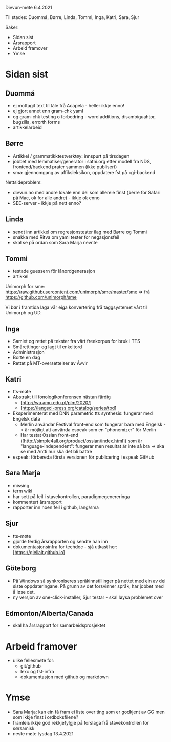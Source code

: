 Divvun-møte 6.4.2021

Til stades: Duommá, Børre, Linda, Tommi, Inga, Katri, Sara, Sjur

Saker:
* Sidan sist
* Årsrapport
* Arbeid framover
* Ymse

#  Sidan sist

##  Duommá
* ej mottagit text til tále frå Acapela - heller ikkje enno!
* ej gjort annet enn gram-chk yaml
* og gram-chk testing o forbedring - word additions, disambiguahtor, bugzilla, errorth forms
* artikkelarbeid

##  Børre
* Artikkel / grammatikktestverktøy: innspurt på tirsdagen
* jobbet med lemmatiser/generator i sátni.org etter modell fra NDS, frontend/backend prater sammen (ikke publisert)
* sma: gjennomgang av affiksleksikon, oppdatere fst på cgi-backend

Nettsideproblem:
* divvun.no med andre lokale enn dei som allereie finst (berre for Safari på Mac, ok for alle andre) - ikkje ok enno
* SEE-server - ikkje på nett enno?

##  Linda
* sendt inn artikkel om regresjonstester ilag med Børre og Tommi
* snakka med Ritva om yaml tester for negasjonsfeil
* skal se på ordan som Sara Marja nevnte

##  Tommi
* testade guessern för lånordgenerasjon
* artikkel

Unimorph for sme:
https://raw.githubusercontent.com/unimorph/sme/master/sme => frå https://github.com/unimorph/sme

Vi bør i framtida laga vår eiga konvertering frå taggsystemet vårt til Unimorph og UD.

##  Inga
* Samlet og rettet på tekster fra vårt freekorpus for bruk i TTS
* Smårettinger og lagt til enkeltord
* Administrasjon
* Borte en dag
* Rettet på MT-oversettelser av Ávvir

##  Katri
* tts-møte
* Abstrakt till fonologikonferensen nästan färdig
    - [http://wa.amu.edu.pl/plm/2020/]
    - [https://langsci-press.org/catalog/series/tpd]
* Eksperimenterat med DNN parametric tts synthesis: fungerar med Engelsk data
    - Merlin användar Festival front-end som fungerar bara med Engelsk -> är möjligt att använda espeak som en "phonemizer" för Merlin
    - Har testat Ossian front-end ([http://simple4all.org/product/ossian/index.html]) som är "language-independent": fungerar men resultat är inte så bra -> ska se med Antti hur ska det bli bättre
* espeak: förbereda första versionen för publicering i espeak GitHub

##  Sara Marja
* missing
* term wiki
* har sett på feil i stavekontrollen, paradigmegenereringa
* kommentert årsrapport
* rapporter inn noen feil i github, lang/sma

##  Sjur
* tts-møte
* gjorde ferdig årsrapporten og sendte han inn
* dokumentasjonsinfra for techdoc - sjå utkast her: [https://giellalt.github.io]

##  Göteborg
* På Windows så synkroniseres språkinnstillinger på nettet med ein av dei siste oppdateringane. På grunn av det forsvinner språk, har jobbet med å løse det.
* ny versjon av one-click-installer, Sjur testar - skal løysa problemet over

##  Edmonton/Alberta/Canada
* skal ha årsrapport for samarbeidsprosjektet

#  Arbeid framover
* ulike fellesmøte for:
    - git/github
    - lexc og fst-infra
    - dokumentasjon med github og markdown

#  Ymse
* Sara Marja: kan ein få fram ei liste over ting som er godkjent av GG men som ikkje finst i ordboksfilene?
* framleis ikkje god rekkjefylgje på forslaga frå stavekontrollen for sørsamisk
* neste møte tysdag 13.4.2021
